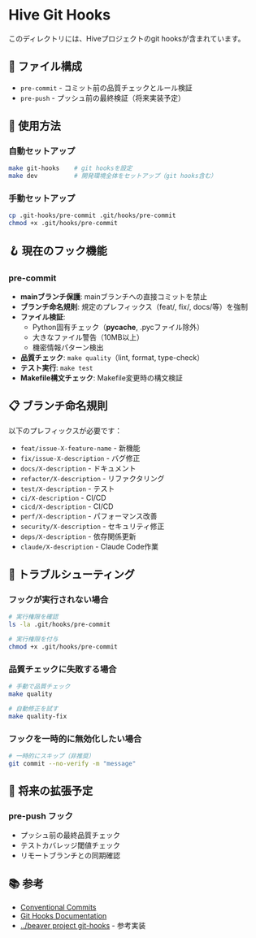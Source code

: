 # Hive Git Hooks

このディレクトリには、Hiveプロジェクトのgit hooksが含まれています。

## 📁 ファイル構成

- `pre-commit` - コミット前の品質チェックとルール検証
- `pre-push` - プッシュ前の最終検証（将来実装予定）

## 🚀 使用方法

### 自動セットアップ
```bash
make git-hooks    # git hooksを設定
make dev          # 開発環境全体をセットアップ（git hooks含む）
```

### 手動セットアップ
```bash
cp .git-hooks/pre-commit .git/hooks/pre-commit
chmod +x .git/hooks/pre-commit
```

## 🪝 現在のフック機能

### pre-commit
- **mainブランチ保護**: mainブランチへの直接コミットを禁止
- **ブランチ命名規則**: 規定のプレフィックス（feat/, fix/, docs/等）を強制
- **ファイル検証**: 
  - Python固有チェック（__pycache__, .pycファイル除外）
  - 大きなファイル警告（10MB以上）
  - 機密情報パターン検出
- **品質チェック**: `make quality`（lint, format, type-check）
- **テスト実行**: `make test`
- **Makefile構文チェック**: Makefile変更時の構文検証

## 📋 ブランチ命名規則

以下のプレフィックスが必要です：

- `feat/issue-X-feature-name` - 新機能
- `fix/issue-X-description` - バグ修正  
- `docs/X-description` - ドキュメント
- `refactor/X-description` - リファクタリング
- `test/X-description` - テスト
- `ci/X-description` - CI/CD
- `cicd/X-description` - CI/CD
- `perf/X-description` - パフォーマンス改善
- `security/X-description` - セキュリティ修正
- `deps/X-description` - 依存関係更新
- `claude/X-description` - Claude Code作業

## 🔧 トラブルシューティング

### フックが実行されない場合
```bash
# 実行権限を確認
ls -la .git/hooks/pre-commit

# 実行権限を付与
chmod +x .git/hooks/pre-commit
```

### 品質チェックに失敗する場合
```bash
# 手動で品質チェック
make quality

# 自動修正を試す
make quality-fix
```

### フックを一時的に無効化したい場合
```bash
# 一時的にスキップ（非推奨）
git commit --no-verify -m "message"
```

## 🔄 将来の拡張予定

### pre-push フック  
- プッシュ前の最終品質チェック
- テストカバレッジ閾値チェック
- リモートブランチとの同期確認

## 📚 参考

- [Conventional Commits](https://www.conventionalcommits.org/)
- [Git Hooks Documentation](https://git-scm.com/book/en/v2/Customizing-Git-Git-Hooks)
- [../beaver project git-hooks](../beaver/.git-hooks/) - 参考実装